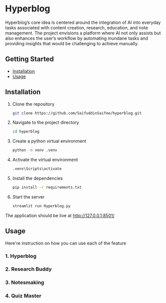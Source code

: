 # Hyperblog

Hyperblog’s core idea is centered around the integration of AI into everyday tasks associated with content creation, research, education, and note management. The project envisions a platform where AI not only assists but also enhances the user’s workflow by automating mundane tasks and providing insights that would be challenging to achieve manually.

## Getting Started

- [Installation](#installation)
- [Usage](#usage)

## Installation

1. Clone the repository

    ```bash
    git clone https://github.com/SaifuddinSaifee/hyperblog.git
    ```

2. Navigate to the project directory

    ```bash
    cd hyperblog
    ```

3. Create a python virtual environment

    ```bash
    python -m venv .venv
    ```

4. Activate the virtual environment

    ```bash
    .venv\Scripts\activate
    ```

5. Install the dependencies

    ```bash
    pip install -r requirements.txt
    ```

6. Start the server

    ```bash
    streamlit run Hyperblog.py
    ```

The application should be live at http://127.0.0.1:8501/

## Usage

Here're instruction on how you can use each of the feature

### 1. Hyperblog
### 2. Research Buddy
### 3. Notesmaking
### 4. Quiz Master